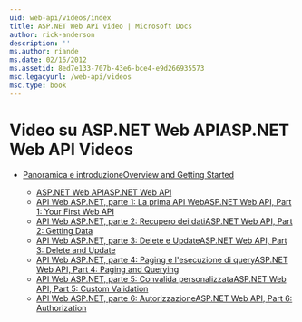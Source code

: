 ```yaml
---
uid: web-api/videos/index
title: ASP.NET Web API video | Microsoft Docs
author: rick-anderson
description: ''
ms.author: riande
ms.date: 02/16/2012
ms.assetid: 8ed7e133-707b-43e6-bce4-e9d266935573
msc.legacyurl: /web-api/videos
msc.type: book
---
```

<a name="aspnet-web-api-videos"></a><span data-ttu-id="0de32-102">Video su ASP.NET Web API</span><span class="sxs-lookup"><span data-stu-id="0de32-102">ASP.NET Web API Videos</span></span>
====================
- [<span data-ttu-id="0de32-103">Panoramica e introduzione</span><span class="sxs-lookup"><span data-stu-id="0de32-103">Overview and Getting Started</span></span>](getting-started/index.md)

    - [<span data-ttu-id="0de32-104">ASP.NET Web API</span><span class="sxs-lookup"><span data-stu-id="0de32-104">ASP.NET Web API</span></span>](getting-started/aspnet-web-api.md)
    - [<span data-ttu-id="0de32-105">API Web ASP.NET, parte 1: La prima API Web</span><span class="sxs-lookup"><span data-stu-id="0de32-105">ASP.NET Web API, Part 1: Your First Web API</span></span>](getting-started/your-first-web-api.md)
    - [<span data-ttu-id="0de32-106">API Web ASP.NET, parte 2: Recupero dei dati</span><span class="sxs-lookup"><span data-stu-id="0de32-106">ASP.NET Web API, Part 2: Getting Data</span></span>](getting-started/getting-data.md)
    - [<span data-ttu-id="0de32-107">API Web ASP.NET, parte 3: Delete e Update</span><span class="sxs-lookup"><span data-stu-id="0de32-107">ASP.NET Web API, Part 3: Delete and Update</span></span>](getting-started/delete-and-update.md)
    - [<span data-ttu-id="0de32-108">API Web ASP.NET, parte 4: Paging e l'esecuzione di query</span><span class="sxs-lookup"><span data-stu-id="0de32-108">ASP.NET Web API, Part 4: Paging and Querying</span></span>](getting-started/paging-and-querying.md)
    - [<span data-ttu-id="0de32-109">API Web ASP.NET, parte 5: Convalida personalizzata</span><span class="sxs-lookup"><span data-stu-id="0de32-109">ASP.NET Web API, Part 5: Custom Validation</span></span>](getting-started/custom-validation.md)
    - [<span data-ttu-id="0de32-110">API Web ASP.NET, parte 6: Autorizzazione</span><span class="sxs-lookup"><span data-stu-id="0de32-110">ASP.NET Web API, Part 6: Authorization</span></span>](getting-started/authorization.md)
